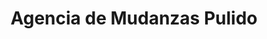 ---
title: "Agencia de Mudanzas Pulido"
url: /guaymallen/agencia-de-mudanzas-pulido/
shop: general
---